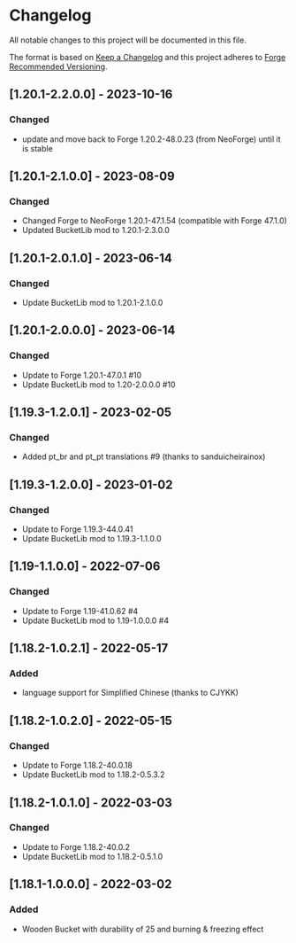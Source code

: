 # Changelog
All notable changes to this project will be documented in this file.

The format is based on [Keep a Changelog](http://keepachangelog.com/en/1.0.0/) and this project adheres to [Forge Recommended Versioning](https://mcforge.readthedocs.io/en/latest/conventions/versioning/).

## [1.20.1-2.2.0.0] - 2023-10-16
### Changed
- update and move back to Forge 1.20.2-48.0.23 (from NeoForge) until it is stable

## [1.20.1-2.1.0.0] - 2023-08-09
### Changed
- Changed Forge to NeoForge 1.20.1-47.1.54 (compatible with Forge 47.1.0)
- Updated BucketLib mod to 1.20.1-2.3.0.0

## [1.20.1-2.0.1.0] - 2023-06-14
### Changed
- Update BucketLib mod to 1.20.1-2.1.0.0

## [1.20.1-2.0.0.0] - 2023-06-14
### Changed
- Update to Forge 1.20.1-47.0.1 #10
- Update BucketLib mod to 1.20-2.0.0.0 #10

## [1.19.3-1.2.0.1] - 2023-02-05
### Changed
- Added pt_br and pt_pt translations #9 (thanks to sanduicheirainox)

## [1.19.3-1.2.0.0] - 2023-01-02
### Changed
- Update to Forge 1.19.3-44.0.41
- Update BucketLib mod to 1.19.3-1.1.0.0

## [1.19-1.1.0.0] - 2022-07-06
### Changed
- Update to Forge 1.19-41.0.62 #4
- Update BucketLib mod to 1.19-1.0.0.0 #4

## [1.18.2-1.0.2.1] - 2022-05-17
### Added
- language support for Simplified Chinese (thanks to CJYKK)

## [1.18.2-1.0.2.0] - 2022-05-15
### Changed
- Update to Forge 1.18.2-40.0.18
- Update BucketLib mod to 1.18.2-0.5.3.2

## [1.18.2-1.0.1.0] - 2022-03-03
### Changed
- Update to Forge 1.18.2-40.0.2
- Update BucketLib mod to 1.18.2-0.5.1.0

## [1.18.1-1.0.0.0] - 2022-03-02
### Added
- Wooden Bucket with durability of 25 and burning & freezing effect
